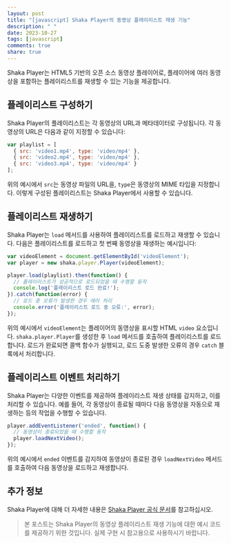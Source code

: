 ```yaml
---
layout: post
title: "[javascript] Shaka Player의 동영상 플레이리스트 재생 기능"
description: " "
date: 2023-10-27
tags: [javascript]
comments: true
share: true
---
```


Shaka Player는 HTML5 기반의 오픈 소스 동영상 플레이어로, 플레이어에 여러 동영상을 포함하는 플레이리스트를 재생할 수 있는 기능을 제공합니다.

## 플레이리스트 구성하기

Shaka Player의 플레이리스트는 각 동영상의 URL과 메타데이터로 구성됩니다. 각 동영상의 URL은 다음과 같이 지정할 수 있습니다:

```javascript
var playlist = [
  { src: 'video1.mp4', type: 'video/mp4' },
  { src: 'video2.mp4', type: 'video/mp4' },
  { src: 'video3.mp4', type: 'video/mp4' }
];
```

위의 예시에서 `src`는 동영상 파일의 URL을, `type`은 동영상의 MIME 타입을 지정합니다. 이렇게 구성된 플레이리스트는 Shaka Player에서 사용할 수 있습니다.

## 플레이리스트 재생하기

Shaka Player는 `load` 메서드를 사용하여 플레이리스트를 로드하고 재생할 수 있습니다. 다음은 플레이리스트를 로드하고 첫 번째 동영상을 재생하는 예시입니다:

```javascript
var videoElement = document.getElementById('videoElement');
var player = new shaka.player.Player(videoElement);

player.load(playlist).then(function() {
  // 플레이리스트가 성공적으로 로드되었을 때 수행할 동작
  console.log('플레이리스트 로드 완료!');
}).catch(function(error) {
  // 로드 중 오류가 발생한 경우 에러 처리
  console.error('플레이리스트 로드 중 오류:', error);
});
```

위의 예시에서 `videoElement`는 플레이어의 동영상을 표시할 HTML `video` 요소입니다. `shaka.player.Player`를 생성한 후 `load` 메서드를 호출하여 플레이리스트를 로드합니다. 로드가 완료되면 콜백 함수가 실행되고, 로드 도중 발생한 오류의 경우 `catch` 블록에서 처리합니다.

## 플레이리스트 이벤트 처리하기

Shaka Player는 다양한 이벤트를 제공하여 플레이리스트 재생 상태를 감지하고, 이를 처리할 수 있습니다. 예를 들어, 각 동영상이 종료될 때마다 다음 동영상을 자동으로 재생하는 등의 작업을 수행할 수 있습니다.

```javascript
player.addEventListener('ended', function() {
  // 동영상이 종료되었을 때 수행할 동작
  player.loadNextVideo();
});
```

위의 예시에서 `ended` 이벤트를 감지하여 동영상이 종료된 경우 `loadNextVideo` 메서드를 호출하여 다음 동영상을 로드하고 재생합니다.

## 추가 정보

Shaka Player에 대해 더 자세한 내용은 [Shaka Player 공식 문서](https://github.com/google/shaka-player)를 참고하십시오.

> 본 포스트는 Shaka Player의 동영상 플레이리스트 재생 기능에 대한 예시 코드를 제공하기 위한 것입니다. 실제 구현 시 참고용으로 사용하시기 바랍니다.